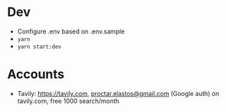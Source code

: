 # Dev

- Configure .env based on .env.sample
- `yarn`
- `yarn start:dev`

# Accounts

- Tavily:  https://tavily.com, proctar.elastos@gmail.com (Google auth) on tavily.com, free 1000 search/month
